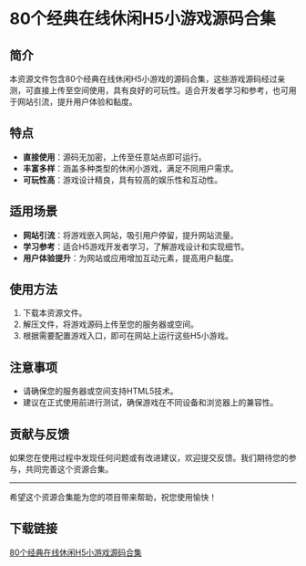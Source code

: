 # 80个经典在线休闲H5小游戏源码合集

## 简介
本资源文件包含80个经典在线休闲H5小游戏的源码合集，这些游戏源码经过亲测，可直接上传至空间使用，具有良好的可玩性。适合开发者学习和参考，也可用于网站引流，提升用户体验和黏度。

## 特点
- **直接使用**：源码无加密，上传至任意站点即可运行。
- **丰富多样**：涵盖多种类型的休闲小游戏，满足不同用户需求。
- **可玩性高**：游戏设计精良，具有较高的娱乐性和互动性。

## 适用场景
- **网站引流**：将游戏嵌入网站，吸引用户停留，提升网站流量。
- **学习参考**：适合H5游戏开发者学习，了解游戏设计和实现细节。
- **用户体验提升**：为网站或应用增加互动元素，提高用户黏度。

## 使用方法
1. 下载本资源文件。
2. 解压文件，将游戏源码上传至您的服务器或空间。
3. 根据需要配置游戏入口，即可在网站上运行这些H5小游戏。

## 注意事项
- 请确保您的服务器或空间支持HTML5技术。
- 建议在正式使用前进行测试，确保游戏在不同设备和浏览器上的兼容性。

## 贡献与反馈
如果您在使用过程中发现任何问题或有改进建议，欢迎提交反馈。我们期待您的参与，共同完善这个资源合集。

---

希望这个资源合集能为您的项目带来帮助，祝您使用愉快！

## 下载链接

[80个经典在线休闲H5小游戏源码合集](https://pan.quark.cn/s/7fc4192c4145)